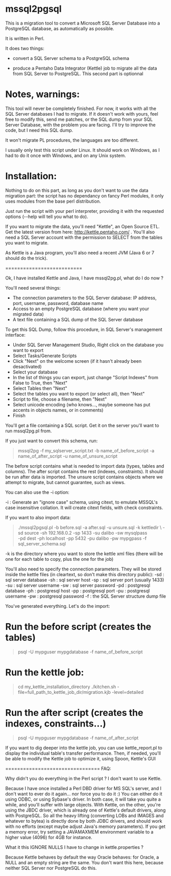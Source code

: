 mssql2pgsql
===========

This is a migration tool to convert a Microsoft SQL Server Database into a PostgreSQL database, as automatically as possible.

It is written in Perl.


It does two things:

  * convert a SQL Server schema to a PostgreSQL schema

  * produce a Pentaho Data Integrator (Kettle) job to migrate 
    all the data from SQL Server to PostgreSQL. This second part is optionnal


Notes, warnings:
==========================
This tool will never be completely finished. For now, it works with all the SQL Server
databases I had to migrate. If it doesn't work with yours, feel free to modify this,
send me patches, or the SQL dump from your SQL Server Database, with the
problem you are facing. I'll try to improve the code, but I need this SQL dump.

It won't migrate PL procedures, the languages are too different.

I usually only test this script under Linux. It should work on Windows, as I had to do it once
with Windows, and on any Unix system.

Installation:
==========================
Nothing to do on this part, as long as you don't want to use the data migration part: the script
has no dependancy on fancy Perl modules, it only uses modules from the base perl distribution.

Just run the script with your perl interpreter, providing it with the requested options (--help
will tell you what to do).

If you want to migrate the data, you'll need "Kettle", an Open Source ETL. Get the latest version
from here: http://kettle.pentaho.com/ .
You'll also need a SQL Server account with the permission to SELECT from the tables you want to migrate.

As Kettle is a Java program, you'll also need a recent JVM (Java 6 or 7 should do the trick).

==========================

Ok, I have installed Kettle and Java, I have mssql2pg.pl, what do I do now ?

You'll need several things:

  * The connection parameters to the SQL Server database:
    IP address, port, username, password, database name
  * Access to an empty PostgreSQL database (where you want your migrated data)
  * A text file containing a SQL dump of the SQL Server database

To get this SQL Dump, follow this procedure, in SQL Server's management interface:
  * Under SQL Server Management Studio, Right click on the database you want to export
  * Select Tasks/Generate Scripts
  * Click "Next" on the welcome screen (if it hasn't already been desactivated)
  * Select your database
  * In the list of things you can export, just change "Script Indexes" from False to True, then "Next"
  * Select Tables then "Next"
  * Select the tables you want to export (or select all), then "Next"
  * Script to file, choose a filename, then "Next"
  * Select unicode encoding (who knows…, maybe someone has put accents in objects names, or in comments)
  * Finish

You'll get a file containing a SQL script. Get it on the server you'll want to
run mssql2pg.pl from.

If you just want to convert this schema, run:

> mssql2pg -f my_sqlserver_script.txt -b name_of_before_script -a name_of_after_script -u name_of_unsure_script

The before script contains what is needed to import data (types, tables and columns).
The after script contains the rest (indexes, constraints). It should be run
after data is imported. The unsure script contains objects where we attempt to migrate, but cannot guarantee,
such as views.

You can also use the -i option:

-i  : Generate an "ignore case" schema, using citext, to emulate MSSQL's case insensitive collation.
      It will create citext fields, with check constraints.

If you want to also import data:

> ./mssql2pgsql.pl -b before.sql -a after.sql -u unsure.sql -k kettledir \ 
  -sd source -sh 192.168.0.2 -sp 1433 -su dalibo -sw mysqlpass \
  -pd dest -ph localhost -pp 5432 -pu dalibo -pw mypgpass -f sql_server_schema.sql

-k is the directory where you want to store the kettle xml files (there will be
one for each table to copy, plus the one for the job)

You'll also need to specify the connection parameters. They will be stored inside the kettle files (in
cleartext, so don't make this directory public):
-sd : sql server database
-sh : sql server host
-sp : sql server port (usually 1433)
-su : sql server username
-sw : sql server password
-pd : postgresql database
-ph : postgresql host
-pp : postgresql port
-pu : postgresql username
-pw : postgresql password
-f  : the SQL Server structure dump file

You've generated everything. Let's do the import:

# Run the before script (creates the tables)
> psql -U mypguser mypgdatabase -f name_of_before_script
# Run the kettle job:
> cd my_kettle_installation_directory
> ./kitchen.sh -file=full_path_to_kettle_job_dir/migration.kjb -level=detailed
# Run the after script (creates the indexes, constraints...)
> psql -U mypguser mypgdatabase -f name_of_after_script

If you want to dig deeper into the kettle job, you can use kettle_report.pl to display the individual table's transfer performance. Then, if needed, you'll be able to modify the Kettle job to optimize it, using Spoon, Kettle's GUI

================================
FAQ:

Why didn't you do everything in the Perl script ? I don't want to use Kettle.

Because I have once installed a Perl DBD driver for MS SQL's server, and I don't want to ever do it again... nor 
force you to do it :) You can either do it using ODBC, or using Sybase's driver. In both case, it will take you 
quite a while, and you'll suffer with large objects. With Kettle, on the other, you're using the JBDC driver, 
which is already one of Kettle's default drivers, along with PostgreSQL. So all the heavy lifting (converting 
LOBs and IMAGES and whatever to bytea) is directly done by both JDBC drivers, and should work with no efforts 
(except maybe adjust Java's memory parameters). If you get a memory error, try setting a JAVAMAXMEM environment 
variable to a higher value (4096) for 4GB for instance.



What it this IGNORE NULLS I have to change in kettle.properties ?

Because Kettle behaves by default the way Oracle behaves: for Oracle, a NULL and an empty string are the same. 
You don't want this here, because neither SQL Server nor PostgreSQL do this.
